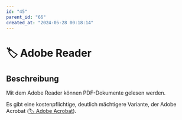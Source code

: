 ```yaml
---
id: "45"
parent_id: "66"
created_at: "2024-05-28 00:18:14"
---
```


# 🏷️ Adobe Reader

## Beschreibung

Mit dem Adobe Reader können PDF-Dokumente gelesen werden.

Es gibt eine kostenpflichtige, deutlich mächtigere Variante, der Adobe Acrobat ([🏷️ Adobe Acrobat](/de/tags/werkzeuge/pdf/adobe-acrobat)).